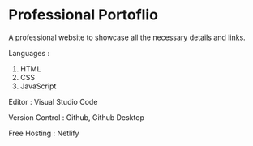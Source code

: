 # Professional Portoflio
 A professional website to showcase all the necessary details and links. 
 
 Languages :  
 1. HTML  
 2. CSS  
 3. JavaScript  
 
 Editor : Visual Studio Code  
 
 Version Control : Github, Github Desktop  
 
 Free Hosting : Netlify  
 
